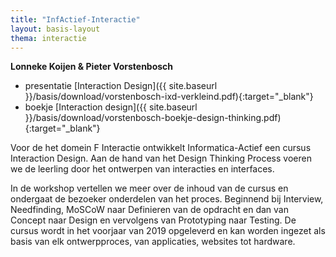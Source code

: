 ```yaml
---
title: "InfActief-Interactie"
layout: basis-layout
thema: interactie
---
```


**Lonneke Koijen & Pieter Vorstenbosch**

* presentatie [Interaction Design]({{ site.baseurl }}/basis/download/vorstenbosch-ixd-verkleind.pdf){:target="_blank"}
* boekje [Interaction design]({{ site.baseurl }}/basis/download/vorstenbosch-boekje-design-thinking.pdf){:target="_blank"}

Voor de het domein F Interactie ontwikkelt Informatica-Actief een cursus Interaction Design.
Aan de hand van het Design Thinking Process voeren we de leerling door het ontwerpen van interacties en interfaces.

In de workshop vertellen we meer over de inhoud van de cursus en ondergaat de bezoeker onderdelen van het proces.
Beginnend bij Interview, Needfinding, MoSCoW naar Definieren van de opdracht en dan van Concept naar Design en vervolgens van Prototyping naar Testing.
De cursus wordt in het voorjaar van 2019 opgeleverd en kan worden ingezet als basis van elk ontwerpproces,
van applicaties, websites tot hardware.
